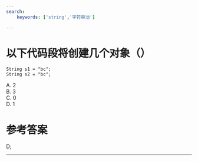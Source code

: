```yaml
---
search:
    keywords: ['string','字符串池']

---
```



# 以下代码段将创建几个对象（）

```
String s1 = "bc";
String s2 = "bc";
```

A. 2   
B. 3    
C. 0    
D. 1

# 参考答案

D;

---